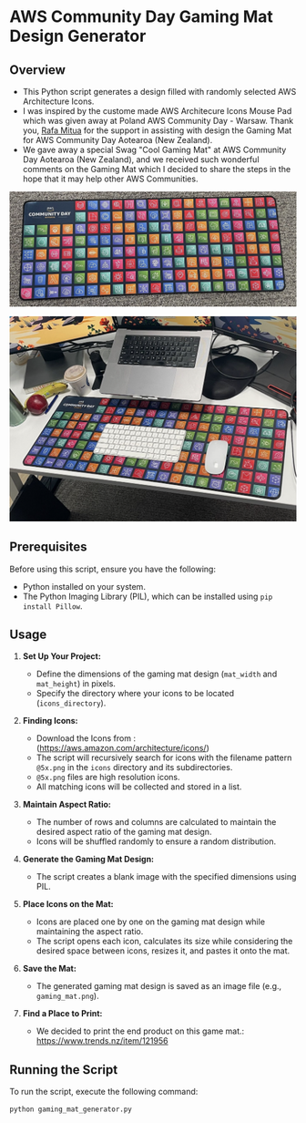 # AWS Community Day Gaming Mat Design Generator

## Overview

- This Python script generates a design filled with randomly selected AWS Architecture Icons.
- I was inspired by the custome made AWS Architecure Icons Mouse Pad which was given away at Poland AWS Community Day - Warsaw. Thank you, [Rafa Mitua](https://www.linkedin.com/in/rmitula/) for the support in assisting with design the Gaming Mat for AWS Community Day Aotearoa (New Zealand).
- We gave away a special Swag "Cool Gaming Mat" at AWS Community Day Aotearoa (New Zealand), and we received such wonderful comments on the Gaming Mat which I decided to share the steps in the hope that it may help other AWS Communities. 


![Sample Gaming Mat](mat-2.png)


![Sample Gaming Mat](mat-1.png)

## Prerequisites

Before using this script, ensure you have the following:

- Python installed on your system.
- The Python Imaging Library (PIL), which can be installed using `pip install Pillow`.

## Usage

1. **Set Up Your Project:**

   - Define the dimensions of the gaming mat design (`mat_width` and `mat_height`) in pixels.
   - Specify the directory where your icons to be located (`icons_directory`).

2. **Finding Icons:**

   - Download the Icons from : (https://aws.amazon.com/architecture/icons/)
   - The script will recursively search for icons with the filename pattern `@5x.png` in the `icons` directory and its subdirectories.
   - `@5x.png` files are high resolution icons.
   - All matching icons will be collected and stored in a list.

3. **Maintain Aspect Ratio:**

   - The number of rows and columns are calculated to maintain the desired aspect ratio of the gaming mat design.
   - Icons will be shuffled randomly to ensure a random distribution.

4. **Generate the Gaming Mat Design:**

   - The script creates a blank image with the specified dimensions using PIL.

5. **Place Icons on the Mat:**

   - Icons are placed one by one on the gaming mat design while maintaining the aspect ratio.
   - The script opens each icon, calculates its size while considering the desired space between icons, resizes it, and pastes it onto the mat.

6. **Save the Mat:**

   - The generated gaming mat design is saved as an image file (e.g., `gaming_mat.png`).

7. **Find a Place to Print:**

   - We decided to print the end product on this game mat.: https://www.trends.nz/item/121956

## Running the Script

To run the script, execute the following command:

```bash
python gaming_mat_generator.py
